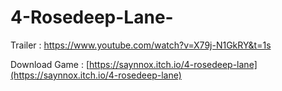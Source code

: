 # 4-Rosedeep-Lane-

Trailer : https://www.youtube.com/watch?v=X79j-N1GkRY&t=1s

Download Game : [https://saynnox.itch.io/4-rosedeep-lane](https://saynnox.itch.io/4-rosedeep-lane)
